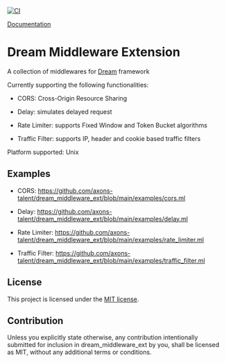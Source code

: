 [![CI](https://github.com/axons-talent/dream_middleware_ext/actions/workflows/ci.yml/badge.svg)](https://github.com/axons-talent/dream_middleware_ext/actions/workflows/ci.yml)

[Documentation](https://axons-talent.github.io/dream_middleware_ext/dream_middleware_ext)

# Dream Middleware Extension

A collection of middlewares for [Dream](https://aantron.github.io/dream/) framework

Currently supporting the following functionalities:

- CORS: Cross-Origin Resource Sharing

- Delay: simulates delayed request

- Rate Limiter: supports Fixed Window and Token Bucket algorithms

- Traffic Filter: supports IP, header and cookie based traffic filters

Platform supported: Unix

## Examples

- CORS: https://github.com/axons-talent/dream_middleware_ext/blob/main/examples/cors.ml

- Delay: https://github.com/axons-talent/dream_middleware_ext/blob/main/examples/delay.ml

- Rate Limiter: https://github.com/axons-talent/dream_middleware_ext/blob/main/examples/rate_limiter.ml

- Traffic Filter: https://github.com/axons-talent/dream_middleware_ext/blob/main/examples/traffic_filter.ml

## License

This project is licensed under the [MIT license].

[MIT license]: https://github.com/axons-talent/dream_middleware_ext/blob/main/LICENSE

## Contribution

Unless you explicitly state otherwise, any contribution intentionally submitted
for inclusion in dream_middleware_ext by you, shall be licensed as MIT, without any additional
terms or conditions.